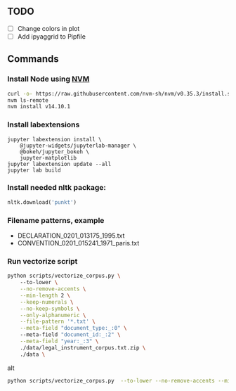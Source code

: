 ## TODO

- [ ] Change colors in plot
- [ ] Add ipyaggrid to Pipfile

## Commands

### Install Node using [NVM](https://github.com/nvm-sh/nvm#installing-and-updating)

```bash
curl -o- https://raw.githubusercontent.com/nvm-sh/nvm/v0.35.3/install.sh | bash
nvm ls-remote
nvm install v14.10.1
```

### Install labextensions

```
jupyter labextension install \
    @jupyter-widgets/jupyterlab-manager \
    @bokeh/jupyter_bokeh \
    jupyter-matplotlib
jupyter labextension update --all
jupyter lab build
```

### Install needed nltk package:

```python
nltk.download('punkt')
```

### Filename patterns, example

- DECLARATION_0201_013175_1995.txt
- CONVENTION_0201_015241_1971_paris.txt

### Run vectorize script

```bash
python scripts/vectorize_corpus.py \    
    --to-lower \
    --no-remove-accents \
    --min-length 2 \
    --keep-numerals \
    --no-keep-symbols \
    --only-alphanumeric \
    --file-pattern '*.txt' \
    --meta-field "document_type:_:0" \    
    --meta-field "document_id:_:2" \
    --meta-field "year:_:3" \
    ./data/legal_instrument_corpus.txt.zip \
    ./data \
```
alt

```bash
python scripts/vectorize_corpus.py  --to-lower --no-remove-accents --min-length 2 --keep-numerals --no-keep-symbols --only-alphanumeric --file-pattern '*.txt' --meta-field "document_type:_:0" --meta-field "document_id:_:2" --meta-field "year:_:3" ./data/legal_instrument_corpus.txt.zip ./data
```

